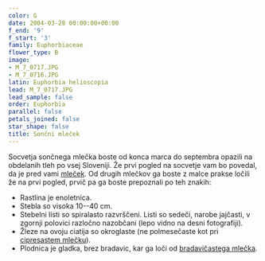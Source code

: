 ```yaml
---
color: G
date: 2004-03-28 00:00:00+00:00
f_end: '9'
f_start: '3'
family: Euphorbiaceae
flower_type: B
image:
- M_7_0717.JPG
- M_7_0716.JPG
latin: Euphorbia helioscopia
lead: M_7_0717.JPG
lead_sample: false
order: Euphorbia
parallel: false
petals_joined: false
star_shape: false
title: Sončni mleček
---
```

Socvetja sončnega mlečka boste od konca marca do septembra opazili na obdelanih tleh po vsej Sloveniji. Že prvi pogled na socvetje vam bo povedal, da je pred vami [mleček](../../genus/euphorbia/). Od drugih mlečkov ga boste z malce prakse ločili že na prvi pogled, prvič pa ga boste prepoznali po teh znakih:

-   Rastlina je enoletnica.
-   Stebla so visoka 10--40 cm.
-   Stebelni listi so spiralasto razvrščeni. Listi so sedeči, narobe jajčasti, v zgornji polovici razločno nazobčani (lepo vidno na desni fotografiji).
-   Žleze na ovoju ciatija so okroglaste (ne polmesečaste kot pri [cipresastem mlečku](../../euphorbiacyparissias/cipresasti-mle&#269;ek/)).
-   Plodnica je gladka, brez bradavic, kar ga loči od [bradavičastega mlečka](../../euphorbiaverrucosa/bradavi&#269;asti-mle&#269;ek/).
